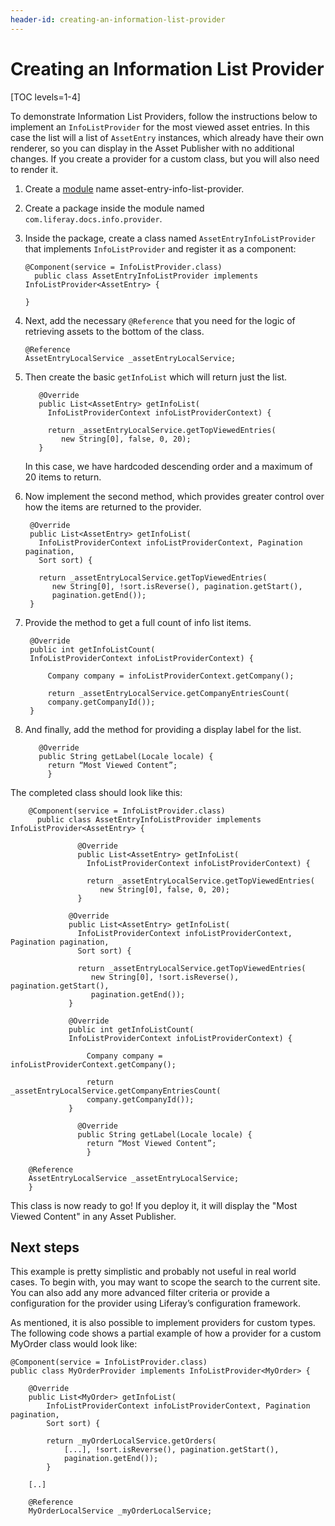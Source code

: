 ```yaml
---
header-id: creating-an-information-list-provider
---
```


# Creating an Information List Provider

[TOC levels=1-4]

To demonstrate Information List Providers, follow the instructions below to 
implement an `InfoListProvider` for the most viewed asset entries. In this case 
the list will a list of `AssetEntry` instances, which already have their own 
renderer, so you can display in the Asset Publisher with no additional changes. 
If you create a provider for a custom class, but you will also need to render 
it.

1.  Create a [module](link-create-module) name asset-entry-info-list-provider.

2.  Create a package inside the module named  
    `com.liferay.docs.info.provider`.

3.  Inside the package, create a class named `AssetEntryInfoListProvider` that implements `InfoListProvider` and register it as a component:

        @Component(service = InfoListProvider.class)
          public class AssetEntryInfoListProvider implements InfoListProvider<AssetEntry> {
        
        }
        
4.  Next, add the necessary `@Reference` that you need for the logic of 
    retrieving assets to the bottom of the class.

        @Reference
        AssetEntryLocalService _assetEntryLocalService;

5.  Then create the basic `getInfoList` which will return just the list.
      
           @Override
           public List<AssetEntry> getInfoList(
             InfoListProviderContext infoListProviderContext) {

             return _assetEntryLocalService.getTopViewedEntries(
                new String[0], false, 0, 20);
           }

    In this case, we have hardcoded descending order and a maximum of 20 items 
    to return. 
           
6.  Now implement the second method, which provides greater control over how 
    the items are returned to the provider.           

         @Override
         public List<AssetEntry> getInfoList(
           InfoListProviderContext infoListProviderContext, Pagination pagination,
           Sort sort) {

           return _assetEntryLocalService.getTopViewedEntries(
              new String[0], !sort.isReverse(), pagination.getStart(),
              pagination.getEnd());
         }
         
7.  Provide the method to get a full count of info list items.           

         @Override
         public int getInfoListCount(
         InfoListProviderContext infoListProviderContext) {

             Company company = infoListProviderContext.getCompany();

             return _assetEntryLocalService.getCompanyEntriesCount(
             company.getCompanyId());
         }

8.  And finally, add the method for providing a display label for the list.
   
           @Override
           public String getLabel(Locale locale) {
             return “Most Viewed Content”;
             }

The completed class should look like this:

        @Component(service = InfoListProvider.class)
          public class AssetEntryInfoListProvider implements InfoListProvider<AssetEntry> {
        
                   @Override
                   public List<AssetEntry> getInfoList(
                     InfoListProviderContext infoListProviderContext) {

                     return _assetEntryLocalService.getTopViewedEntries(
                        new String[0], false, 0, 20);
                   }

                 @Override
                 public List<AssetEntry> getInfoList(
                   InfoListProviderContext infoListProviderContext, Pagination pagination,
                   Sort sort) {

                   return _assetEntryLocalService.getTopViewedEntries(
                      new String[0], !sort.isReverse(), pagination.getStart(),
                      pagination.getEnd());
                 }

                 @Override
                 public int getInfoListCount(
                 InfoListProviderContext infoListProviderContext) {

                     Company company = infoListProviderContext.getCompany();

                     return _assetEntryLocalService.getCompanyEntriesCount(
                     company.getCompanyId());
                 }
   
                   @Override
                   public String getLabel(Locale locale) {
                     return “Most Viewed Content”;
                     }
        
        @Reference
        AssetEntryLocalService _assetEntryLocalService;
        }
        

This class is now ready to go! If you deploy it, it will display the "Most 
Viewed Content" in any Asset Publisher.

## Next steps

This example is pretty simplistic and probably not useful in real world cases. 
To begin with, you may want to scope the search to the current site. You can 
also add any more advanced filter criteria or provide a configuration for the 
provider using Liferay’s configuration framework. 

As mentioned, it is also possible to implement providers for custom types. The 
following code shows a partial example of how a provider for a custom MyOrder 
class would look like:

    @Component(service = InfoListProvider.class)
    public class MyOrderProvider implements InfoListProvider<MyOrder> {

        @Override
        public List<MyOrder> getInfoList(
            InfoListProviderContext infoListProviderContext, Pagination pagination,
            Sort sort) {

            return _myOrderLocalService.getOrders(
                [...], !sort.isReverse(), pagination.getStart(),
                pagination.getEnd());
            }

        [..]

        @Reference
        MyOrderLocalService _myOrderLocalService;

